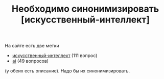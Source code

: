 ﻿---
title: "Необходимо синонимизировать [искусственный-интеллект]"
se.owner.user_id: 507426
se.owner.display_name: "wchistow"
se.owner.link: "https://ru.meta.stackoverflow.com/users/507426/wchistow"
se.link: "https://ru.meta.stackoverflow.com/questions/12909/%d0%9d%d0%b5%d0%be%d0%b1%d1%85%d0%be%d0%b4%d0%b8%d0%bc%d0%be-%d1%81%d0%b8%d0%bd%d0%be%d0%bd%d0%b8%d0%bc%d0%b8%d0%b7%d0%b8%d1%80%d0%be%d0%b2%d0%b0%d1%82%d1%8c-%d0%b8%d1%81%d0%ba%d1%83%d1%81%d1%81%d1%82%d0%b2%d0%b5%d0%bd%d0%bd%d1%8b%d0%b9-%d0%b8%d0%bd%d1%82%d0%b5%d0%bb%d0%bb%d0%b5%d0%ba%d1%82"
se.question_id: 12909
se.post_type: question
---
<p>На сайте есть две метки</p>
<ul>
<li><a href="https://ru.stackoverflow.com/questions/tagged/%d0%b8%d1%81%d0%ba%d1%83%d1%81%d1%81%d1%82%d0%b2%d0%b5%d0%bd%d0%bd%d1%8b%d0%b9-%d0%b8%d0%bd%d1%82%d0%b5%d0%bb%d0%bb%d0%b5%d0%ba%d1%82" class="post-tag" title="показать вопросы с меткой [искусственный-интеллект]" aria-label="показать вопросы с меткой [искусственный-интеллект]" rel="tag" aria-labelledby="tag-искусственный-интеллект-tooltip-container">искусственный-интеллект</a> (111 вопрос)</li>
<li><a href="https://ru.stackoverflow.com/questions/tagged/ai" class="post-tag" title="показать вопросы с меткой [ai]" aria-label="показать вопросы с меткой [ai]" rel="tag" aria-labelledby="tag-ai-tooltip-container">ai</a> (49 вопросов)</li>
</ul>
<p>(у обеих есть описание). Надо бы их синонимизировать.</p>
